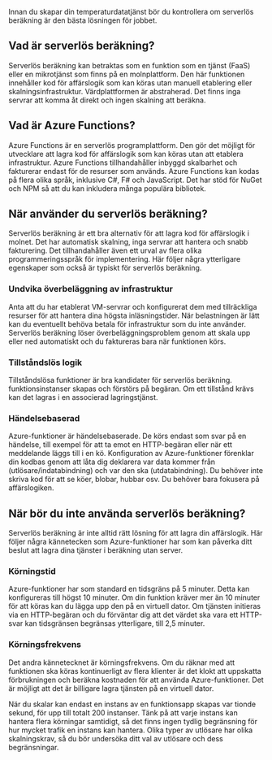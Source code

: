 Innan du skapar din temperaturdatatjänst bör du kontrollera om serverlös beräkning är den bästa lösningen för jobbet. 

## <a name="what-is-serverless-compute"></a>Vad är serverlös beräkning?
Serverlös beräkning kan betraktas som en funktion som en tjänst (FaaS) eller en mikrotjänst som finns på en molnplattform. Den här funktionen innehåller kod för affärslogik som kan köras utan manuell etablering eller skalningsinfrastruktur. Värdplattformen är abstraherad. Det finns inga servrar att komma åt direkt och ingen skalning att beräkna. 

## <a name="what-is-azure-functions"></a>Vad är Azure Functions?
Azure Functions är en serverlös programplattform. Den gör det möjligt för utvecklare att lagra kod för affärslogik som kan köras utan att etablera infrastruktur. Azure Functions tillhandahåller inbyggd skalbarhet och fakturerar endast för de resurser som används. Azure Functions kan kodas på flera olika språk, inklusive C#, F# och JavaScript. Det har stöd för NuGet och NPM så att du kan inkludera många populära bibliotek. 

## <a name="when-do-you-use-serverless-compute"></a>När använder du serverlös beräkning?
Serverlös beräkning är ett bra alternativ för att lagra kod för affärslogik i molnet. Det har automatisk skalning, inga servrar att hantera och snabb fakturering. Det tillhandahåller även ett urval av flera olika programmeringsspråk för implementering. Här följer några ytterligare egenskaper som också är typiskt för serverlös beräkning.

### <a name="avoid-overallocation-of-infrastructure"></a>Undvika överbeläggning av infrastruktur
Anta att du har etablerat VM-servrar och konfigurerat dem med tillräckliga resurser för att hantera dina högsta inläsningstider. När belastningen är lätt kan du eventuellt behöva betala för infrastruktur som du inte använder. Serverlös beräkning löser överbeläggningsproblem genom att skala upp eller ned automatiskt och du faktureras bara när funktionen körs.

### <a name="stateless-logic"></a>Tillståndslös logik
Tillståndslösa funktioner är bra kandidater för serverlös beräkning. funktionsinstanser skapas och förstörs på begäran. Om ett tillstånd krävs kan det lagras i en associerad lagringstjänst.

### <a name="event-driven"></a>Händelsebaserad
Azure-funktioner är händelsebaserade. De körs endast som svar på en händelse, till exempel för att ta emot en HTTP-begäran eller när ett meddelande läggs till i en kö. Konfiguration av Azure-funktioner förenklar din kodbas genom att låta dig deklarera var data kommer från (utlösare/indatabindning) och var den ska (utdatabindning). Du behöver inte skriva kod för att se köer, blobar, hubbar osv. Du behöver bara fokusera på affärslogiken.

## <a name="when-do-you-not-use-serverless-compute"></a>När bör du inte använda serverlös beräkning?
Serverlös beräkning är inte alltid rätt lösning för att lagra din affärslogik. Här följer några kännetecken som Azure-funktioner har som kan påverka ditt beslut att lagra dina tjänster i beräkning utan server. 

### <a name="execution-time"></a>Körningstid
Azure-funktioner har som standard en tidsgräns på 5 minuter. Detta kan konfigureras till högst 10 minuter. Om din funktion kräver mer än 10 minuter för att köras kan du lägga upp den på en virtuell dator. Om tjänsten initieras via en HTTP-begäran och du förväntar dig att det värdet ska vara ett HTTP-svar kan tidsgränsen begränsas ytterligare, till 2,5 minuter.

### <a name="execution-frequency"></a>Körningsfrekvens
Det andra kännetecknet är körningsfrekvens. Om du räknar med att funktionen ska köras kontinuerligt av flera klienter är det klokt att uppskatta förbrukningen och beräkna kostnaden för att använda Azure-funktioner. Det är möjligt att det är billigare lagra tjänsten på en virtuell dator.

När du skalar kan endast en instans av en funktionsapp skapas var tionde sekund, för upp till totalt 200 instanser. Tänk på att varje instans kan hantera flera körningar samtidigt, så det finns ingen tydlig begränsning för hur mycket trafik en instans kan hantera. Olika typer av utlösare har olika skalningskrav, så du bör undersöka ditt val av utlösare och dess begränsningar.
